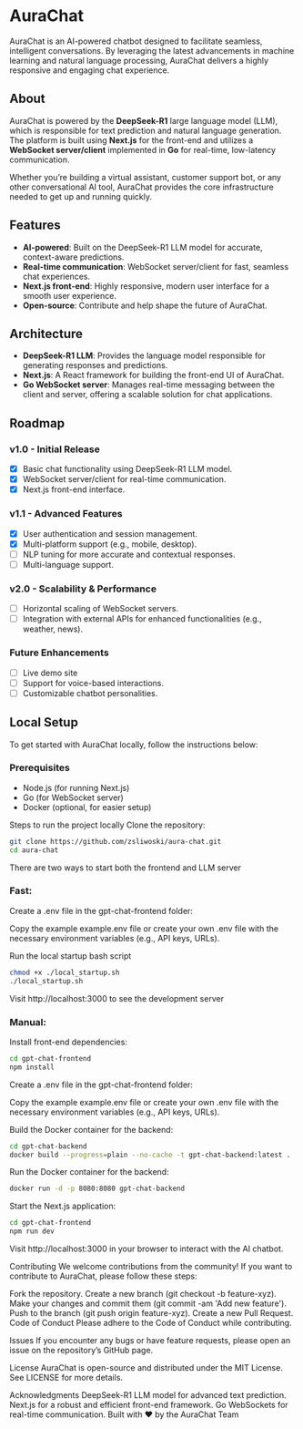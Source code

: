 # AuraChat

AuraChat is an AI-powered chatbot designed to facilitate seamless, intelligent conversations. By leveraging the latest advancements in machine learning and natural language processing, AuraChat delivers a highly responsive and engaging chat experience. 

## About

AuraChat is powered by the **DeepSeek-R1** large language model (LLM), which is responsible for text prediction and natural language generation. The platform is built using **Next.js** for the front-end and utilizes a **WebSocket server/client** implemented in **Go** for real-time, low-latency communication.

Whether you’re building a virtual assistant, customer support bot, or any other conversational AI tool, AuraChat provides the core infrastructure needed to get up and running quickly.

## Features

- **AI-powered**: Built on the DeepSeek-R1 LLM model for accurate, context-aware predictions.
- **Real-time communication**: WebSocket server/client for fast, seamless chat experiences.
- **Next.js front-end**: Highly responsive, modern user interface for a smooth user experience.
- **Open-source**: Contribute and help shape the future of AuraChat.

## Architecture

- **DeepSeek-R1 LLM**: Provides the language model responsible for generating responses and predictions.
- **Next.js**: A React framework for building the front-end UI of AuraChat.
- **Go WebSocket server**: Manages real-time messaging between the client and server, offering a scalable solution for chat applications.

## Roadmap

### v1.0 - Initial Release
- [x] Basic chat functionality using DeepSeek-R1 LLM model.
- [x] WebSocket server/client for real-time communication.
- [x] Next.js front-end interface.

### v1.1 - Advanced Features
- [x] User authentication and session management.
- [x] Multi-platform support (e.g., mobile, desktop).
- [ ] NLP tuning for more accurate and contextual responses.
- [ ] Multi-language support.

### v2.0 - Scalability & Performance
- [ ] Horizontal scaling of WebSocket servers.
- [ ] Integration with external APIs for enhanced functionalities (e.g., weather, news).

### Future Enhancements
- [ ] Live demo site
- [ ] Support for voice-based interactions.
- [ ] Customizable chatbot personalities.

## Local Setup

To get started with AuraChat locally, follow the instructions below:

### Prerequisites
- Node.js (for running Next.js)
- Go (for WebSocket server)
- Docker (optional, for easier setup)

Steps to run the project locally
Clone the repository:

```bash
git clone https://github.com/zsliwoski/aura-chat.git
cd aura-chat
```

There are two ways to start both the frontend and LLM server

### Fast:
Create a .env file in the gpt-chat-frontend folder:

Copy the example example.env file or create your own .env file with the necessary environment variables (e.g., API keys, URLs).

Run the local startup bash script
```bash
chmod +x ./local_startup.sh
./local_startup.sh
```
Visit http://localhost:3000 to see the development server

### Manual:
Install front-end dependencies:

```bash
cd gpt-chat-frontend
npm install
```
Create a .env file in the gpt-chat-frontend folder:

Copy the example example.env file or create your own .env file with the necessary environment variables (e.g., API keys, URLs).

Build the Docker container for the backend:

```bash
cd gpt-chat-backend
docker build --progress=plain --no-cache -t gpt-chat-backend:latest .
```
Run the Docker container for the backend:

```bash
docker run -d -p 8080:8080 gpt-chat-backend
```
Start the Next.js application:

```bash
cd gpt-chat-frontend
npm run dev
```

Visit http://localhost:3000 in your browser to interact with the AI chatbot.

Contributing
We welcome contributions from the community! If you want to contribute to AuraChat, please follow these steps:

Fork the repository.
Create a new branch (git checkout -b feature-xyz).
Make your changes and commit them (git commit -am 'Add new feature').
Push to the branch (git push origin feature-xyz).
Create a new Pull Request.
Code of Conduct
Please adhere to the Code of Conduct while contributing.

Issues
If you encounter any bugs or have feature requests, please open an issue on the repository’s GitHub page.

License
AuraChat is open-source and distributed under the MIT License. See LICENSE for more details.

Acknowledgments
DeepSeek-R1 LLM model for advanced text prediction.
Next.js for a robust and efficient front-end framework.
Go WebSockets for real-time communication.
Built with ❤️ by the AuraChat Team